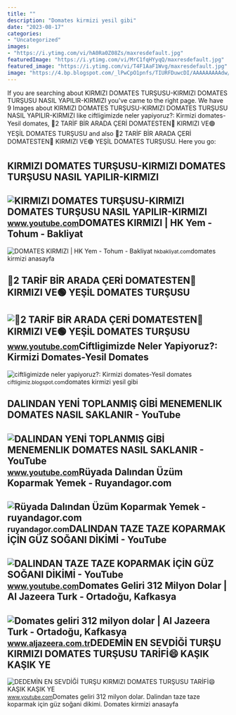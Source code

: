 ```yaml
---
title: ""
description: "Domates kirmizi yesil gibi"
date: "2023-08-17"
categories:
- "Uncategorized"
images:
- "https://i.ytimg.com/vi/hA0Ra0Z08Zs/maxresdefault.jpg"
featuredImage: "https://i.ytimg.com/vi/MrC1fqHYyqQ/maxresdefault.jpg"
featured_image: "https://i.ytimg.com/vi/T4F1AaF1Wvg/maxresdefault.jpg"
image: "https://4.bp.blogspot.com/_lPwCpO1pnfs/TIURFDuwcDI/AAAAAAAAAdw/fpM2DrFqit0/s320/z5.jpg"
---
```


If you are searching about KIRMIZI DOMATES TURŞUSU-KIRMIZI DOMATES TURŞUSU NASIL YAPILIR-KIRMIZI you've came to the right page. We have 9 Images about KIRMIZI DOMATES TURŞUSU-KIRMIZI DOMATES TURŞUSU NASIL YAPILIR-KIRMIZI like ciftligimizde neler yapiyoruz?: Kirmizi domates-Yesil domates, 🍅2 TARİF BİR ARADA ÇERİ DOMATESTEN🔴 KIRMIZI VE🟢 YEŞİL DOMATES TURŞUSU and also 🍅2 TARİF BİR ARADA ÇERİ DOMATESTEN🔴 KIRMIZI VE🟢 YEŞİL DOMATES TURŞUSU. Here you go:

KIRMIZI DOMATES TURŞUSU-KIRMIZI DOMATES TURŞUSU NASIL YAPILIR-KIRMIZI
---------------------------------------------------------------------

 ![KIRMIZI DOMATES TURŞUSU-KIRMIZI DOMATES TURŞUSU NASIL YAPILIR-KIRMIZI](https://i.ytimg.com/vi/T4F1AaF1Wvg/maxresdefault.jpg) <small>www.youtube.com</small>DOMATES KIRMIZI | HK Yem - Tohum - Bakliyat
-------------------------------------------

 ![DOMATES KIRMIZI | HK Yem - Tohum - Bakliyat](https://hkbakliyat.com/uploads/urun/jBwRW65RcOFl6CBMh89FMWyGQkth-74K.png) <small>hkbakliyat.com</small>domates kirmizi anasayfa

🍅2 TARİF BİR ARADA ÇERİ DOMATESTEN🔴 KIRMIZI VE🟢 YEŞİL DOMATES TURŞUSU
---------------------------------------------------------------------

 ![🍅2 TARİF BİR ARADA ÇERİ DOMATESTEN🔴 KIRMIZI VE🟢 YEŞİL DOMATES TURŞUSU](https://i.ytimg.com/vi/ME0dl_3bAjM/hqdefault.jpg) <small>www.youtube.com</small>Ciftligimizde Neler Yapiyoruz?: Kirmizi Domates-Yesil Domates
-------------------------------------------------------------

 ![ciftligimizde neler yapiyoruz?: Kirmizi domates-Yesil domates](https://4.bp.blogspot.com/_lPwCpO1pnfs/TIURFDuwcDI/AAAAAAAAAdw/fpM2DrFqit0/s320/z5.jpg) <small>ciftligimiz.blogspot.com</small>domates kirmizi yesil gibi

DALINDAN YENİ TOPLANMIŞ GİBİ MENEMENLIK DOMATES NASIL SAKLANIR - YouTube
------------------------------------------------------------------------

 ![DALINDAN YENİ TOPLANMIŞ GİBİ MENEMENLIK DOMATES NASIL SAKLANIR - YouTube](https://i.ytimg.com/vi/xgWMhIwmUEo/maxresdefault.jpg) <small>www.youtube.com</small>Rüyada Dalından Üzüm Koparmak Yemek - Ruyandagor.com
----------------------------------------------------

 ![Rüyada Dalından Üzüm Koparmak Yemek - ruyandagor.com](https://images.ruyandagor.com/2017/06/dalindan-uzum-koparmak-yemek-2336.jpg) <small>ruyandagor.com</small>DALINDAN TAZE TAZE KOPARMAK İÇİN GÜZ SOĞANI DİKİMİ - YouTube
------------------------------------------------------------

 ![DALINDAN TAZE TAZE KOPARMAK İÇİN GÜZ SOĞANI DİKİMİ - YouTube](https://i.ytimg.com/vi/hA0Ra0Z08Zs/maxresdefault.jpg) <small>www.youtube.com</small>Domates Geliri 312 Milyon Dolar | Al Jazeera Turk - Ortadoğu, Kafkasya
----------------------------------------------------------------------

 ![Domates geliri 312 milyon dolar | Al Jazeera Turk - Ortadoğu, Kafkasya](http://www.aljazeera.com.tr/sites/default/files/styles/aljazeera_article_main_image/public/2014/06/16/domates-788.jpg?itok=R4WA8B1H) <small>www.aljazeera.com.tr</small>DEDEMİN EN SEVDİĞİ TURŞU KIRMIZI DOMATES TURŞUSU TARİFİ😄 KAŞIK KAŞIK YE
-----------------------------------------------------------------------

 ![DEDEMİN EN SEVDİĞİ TURŞU KIRMIZI DOMATES TURŞUSU TARİFİ😄 KAŞIK KAŞIK YE](https://i.ytimg.com/vi/MrC1fqHYyqQ/maxresdefault.jpg) <small>www.youtube.com</small>Domates geliri 312 milyon dolar. Dalindan taze taze koparmak i̇çi̇n güz soğani di̇ki̇mi̇. Domates kirmizi anasayfa
